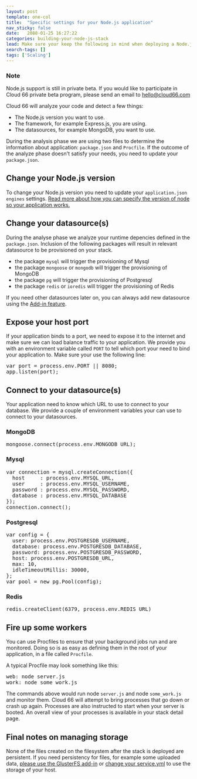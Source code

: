 ```yaml
---
layout: post
template: one-col
title:  "Specific settings for your Node.js application"
nav_sticky: false
date:   2088-01-25 16:27:22
categories: building-your-node-js-stack
lead: Make sure your keep the following in mind when deploying a Node.js application
search-tags: []
tags: ['Scaling']
---
```


<div class="notice notice-warning">
	<h3>Note</h3>
    <p>Node.js support is still in private beta. If you would like to participate in Cloud 66 private beta program, please send an email to <a href="mailto:hello@cloud66.com">hello@cloud66.com</a></p>
</div>

Cloud 66 will analyze your code and detect a few things:

<ul>
 <li> The Node.js version you want to use.</li>
 <li> The framework, for example Express.js, you are using.</li>
 <li> The datasources, for example MongoDB, you want to use.</li>
</ul>

During the analysis phase we are using two files to determine the information about application: `package.json` and `Procfile`. If the outcome of the analyze phase doesn't satisfy your needs, you need to update your `package.json`.

<h2> Change your Node.js version </h2>

To change your Node.js version you need to update your `application.json` `engines` settings. <a href="https://docs.npmjs.com/files/package.json#engines">Read more about how you can specify the version of node so your application works.</a>

<h2> Change your datasource(s) </h2>

During the analyse phase we analyze your runtime depencies defined in the `package.json`. Inclusion of the following packages will result in relevant datasource to be provisioned on your stack.

<ul>
<li> the package <code>mysql</code> will trigger the provisioning of Mysql</li>
<li> the package <code>mongoose</code> or <code>mongodb</code> will trigger the provisioning of MongoDB</li>
<li> the package <code>pg</code> will trigger the provisioning of Postgresql</li>
<li> the package <code>redis</code> or <code>ioredis</code> will trigger the provisioning of Redis</li>
</ul>

If you need other datasources later on, you can always add new datasource using the <a href="/category/stack-add-ins">Add-in feature</a>.

<h2> Expose your host port</h2>

If your application binds to a port, we need to expose it to the internet and make sure we can load balance traffic to your application. We provide you with an environment variable called `PORT` to tell which port your need to bind your application to. Make sure your use the following line:

<pre class="prettyprint">
var port = process.env.PORT || 8080;
app.listen(port);
</pre>

<h2> Connect to your datasource(s)</h2>

Your application need to know which URL to use to connect to your database. We provide a couple of environment variables your can use to connect to your datasources.

### MongoDB

<pre class="prettyprint">
mongoose.connect(process.env.MONGODB_URL);
</pre>

### Mysql

<pre class="prettyprint">
var connection = mysql.createConnection({
  host     : process.env.MYSQL_URL,
  user     : process.env.MYSQL_USERNAME,
  password : process.env.MYSQL_PASSWORD,
  database : process.env.MYSQL_DATABASE
});
connection.connect();
</pre>

### Postgresql

<pre class="prettyprint">
var config = {
  user: process.env.POSTGRESDB_USERNAME,
  database: process.env.POSTGRESDB_DATABASE,
  password: process.env.POSTGRESDB_PASSWORD,
  host: process.env.POSTGRESDB_URL,
  max: 10,
  idleTimeoutMillis: 30000,
};
var pool = new pg.Pool(config);
</pre>

### Redis

<pre class="prettyprint">
redis.createClient(6379, process.env.REDIS_URL)
</pre>

<h2> Fire up some workers </h2>

You can use Procfiles to ensure that your background jobs run and are monitored. Doing so is as easy as defining them in the root of your application, in a file called `Procfile`.

A typical Procfile may look something like this:

<pre class="prettyprint">
web: node server.js
work: node some_work.js
</pre>

The commands above would run node `server.js` and node `some_work.js` and monitor them. Cloud 66 will attempt to bring processes that go down or crash up again. Processes are also instructed to start when your server is booted. An overall view of your processes is available in your stack detail page.


<h2> Final notes on managing storage</h2>

None of the files created on the filesystem after the stack is deployed are persistent. If you need persistency for files, for example some uploaded data, <a href="/stack-add-ins/glusterfs">please use the GlusterFS add-in</a> or <a href="/managing-your-stack/service-storage">change your service.yml</a> to use the storage of your host.
